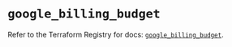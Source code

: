 # `google_billing_budget`

Refer to the Terraform Registry for docs: [`google_billing_budget`](https://registry.terraform.io/providers/hashicorp/google/6.34.1/docs/resources/billing_budget).
